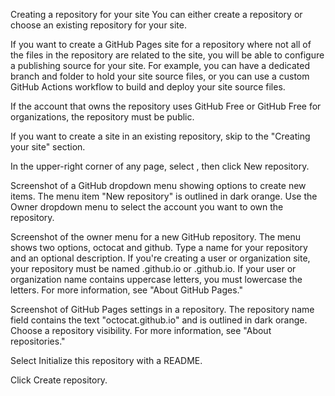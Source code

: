 Creating a repository for your site
You can either create a repository or choose an existing repository for your site.

If you want to create a GitHub Pages site for a repository where not all of the files in the repository are related to the site, you will be able to configure a publishing source for your site. For example, you can have a dedicated branch and folder to hold your site source files, or you can use a custom GitHub Actions workflow to build and deploy your site source files.

If the account that owns the repository uses GitHub Free or GitHub Free for organizations, the repository must be public.

If you want to create a site in an existing repository, skip to the "Creating your site" section.

In the upper-right corner of any page, select , then click New repository.

Screenshot of a GitHub dropdown menu showing options to create new items. The menu item "New repository" is outlined in dark orange.
Use the Owner dropdown menu to select the account you want to own the repository.

Screenshot of the owner menu for a new GitHub repository. The menu shows two options, octocat and github.
Type a name for your repository and an optional description. If you're creating a user or organization site, your repository must be named <user>.github.io or <organization>.github.io. If your user or organization name contains uppercase letters, you must lowercase the letters. For more information, see "About GitHub Pages."

Screenshot of GitHub Pages settings in a repository. The repository name field contains the text "octocat.github.io" and is outlined in dark orange.
Choose a repository visibility. For more information, see "About repositories."

Select Initialize this repository with a README.

Click Create repository.
